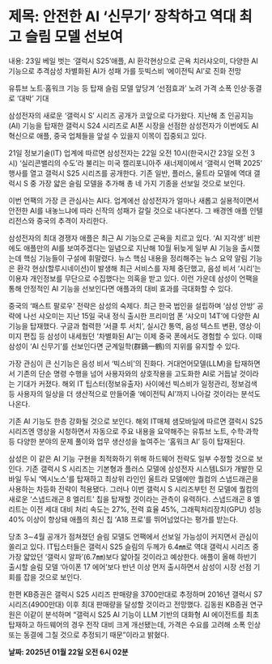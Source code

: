 # **제목: 안전한 AI ‘신무기’ 장착하고 역대 최고 슬림 모델 선보여**

  내용: 23일 베일 벗는 ‘갤럭시 S25’애플, AI 환각현상으로 곤욕 치러샤오미, 다양한 AI 기능으로 추격삼성 차별화된 AI가 성패 가를 듯빅스비 ‘에이전틱 AI’로 진화 전망

유튜브 노트·홈워크 기능 등 탑재
슬림 모델 앞당겨 ‘선점효과’ 노려
가격 소폭 인상·동결로 ‘대박’ 기대

삼성전자의 새로운 ‘갤럭시 S’ 시리즈 공개가 코앞으로 다가왔다. 지난해 초 인공지능(AI) 기능을 탑재한 갤럭시 S24 시리즈로 AI폰 시장을 선점한 삼성전자가 이번에도 AI 혁신으로 애플, 중국 업체들을 앞설 수 있을지 이목이 집중되고 있다.

21일 정보기술(IT) 업계에 따르면 삼성전자는 22일 오전 10시(한국시간 23일 오전 3시) ‘실리콘밸리의 수도’라 불리는 미국 캘리포니아주 새너제이에서 ‘갤럭시 언팩 2025’ 행사를 열고 갤럭시 S25 시리즈를 공개한다. 기존 일반, 플러스, 울트라 모델에 역대 갤럭시 S 중 가장 얇은 슬림 모델을 추가해 총 네 가지 기종을 선보일 것으로 보인다.

이번 언팩의 가장 큰 관심사는 AI다. 업계에선 삼성전자가 얼마나 새롭고 실용적이면서 안전한 AI를 내놓느냐에 따라 신작의 성패가 갈릴 것으로 내다본다. 그 배경엔 애플 인텔리전스와 중국의 추격이 자리한다.

삼성전자의 최대 경쟁자 애플은 최근 AI 기능으로 곤욕을 치르고 있다. ‘AI 지각생’ 비판에도 애플만의 AI를 보여주겠다는 일념으로 지난해 10월 뒤늦게 일부 AI 기능을 출시했는데 핵심 기능들이 구설에 휘말렸다. 뉴스 핵심 내용을 정리해주는 뉴스 요약 알림 기능은 환각 현상(할루시네이션)이 발생해 최근 서비스를 자체 중단했고, 음성 비서 ‘시리’는 이용자 개인정보를 무단으로 수집했다는 의혹을 받고 있다. 이런 가운데 삼성이 언팩을 통해 안정적인 AI 기능을 선보인다면 애플과의 대비 효과를 극대화할 수 있다.

중국의 ‘패스트 팔로우’ 전략은 삼성의 숙제다. 최근 한국 법인을 설립하며 ‘삼성 안방’ 공략에 나선 샤오미는 지난 15일 국내 정식 출시한 프리미엄 폰 ‘샤오미 14T’에 다양한 AI 기능을 탑재했다. 구글과 협력한 ‘서클 투 서치’, 실시간 통역, 음성 텍스트 변환, 영상·이미지 편집 등 삼성이 내세웠던 ‘차별화된 AI’는 이제 중국 폰에서도 경험할 수 있다. 이때 삼성이 ‘AI 신무기’를 선보인다면 군계일학(群鷄一鶴)의 지위를 유지할 수 있다.

가장 관심이 큰 신기능은 음성 비서 ‘빅스비’의 진화다. 거대언어모델(LLM)을 탑재하면서 기존의 단순 명령 수행을 넘어 사용자와의 상호작용을 고도화한 AI로 거듭날 것이라는 기대가 커졌다. 해외 IT 팁스터(정보유출자) 사이에선 빅스비가 일정관리, 정보검색 등 사용자의 일상을 더 생산적으로 만들어줄 ‘에이전틱 AI’까지 나아갈 것이라는 분석도 나온다.

기존 AI 기능도 한층 강화될 것으로 보인다. 해외 IT매체 샘모바일에 따르면 갤럭시 S25 시리즈엔 영상을 시청하면서 자동으로 주요 내용을 요약해주는 유튜브 노트, 수학·과학 등 다양한 분야의 문제 풀이와 업무 생산성을 높여주는 ‘홈워크 AI’ 등이 탑재된다.

삼성은 이 같은 AI 기능 구현을 최적화하기 위해 하드웨어 전략도 일부 수정할 것으로 보인다. 기존 갤럭시 S 시리즈는 기본형과 플러스 모델에 삼성전자 시스템LSI가 개발한 모바일 두뇌 ‘엑시노스’를 탑재하고 최상위 라인인 울트라 모델에만 퀄컴의 스냅드래곤을 사용하는 차등화 전략이 적용됐다. 그러나 이번 갤럭시 S 시리즈부턴 전 모델에 퀄컴의 새로운 ‘스냅드래곤 8 엘리트’ 칩을 탑재할 것이라는 관측이 유력하다. 스냅드래곤 8 엘리트는 이전 세대 대비 처리 속도는 27%, 전력 효율 45%, 그래픽처리장치(GPU) 성능 40% 이상이 향상돼 애플의 최신 칩 ‘A18 프로’를 뛰어넘었다는 평가를 받는다.

당초 3∼4월 공개가 점쳐졌던 슬림 모델도 언팩에서 선보일 가능성이 커지면서 관심이 쏠리고 있다. IT팁스터들은 갤럭시 S25 슬림의 두께가 6.4㎜로 역대 갤럭시 시리즈 중 가장 얇았던 ‘갤럭시 알파’(6.7㎜)보다 얇아질 것이라고 예상한다. 애플이 올해 하반기 출시할 슬림 모델 ‘아이폰 17 에어’보다 반년 이상 먼저 출시하면서 삼성이 시장 선점 기회를 잡을 것으로 보인다.

한편 KB증권은 갤럭시 S25 시리즈 판매량을 3700만대로 추정하며 2016년 갤럭시 S7 시리즈(4900만대) 이후 최대 판매량을 달성할 것이라고 전망했다. 김동원 KB증권 연구원은 이같이 분석하며 “갤럭시 S25 AI 기능이 LLM 기반의 대화형 AI 에이전트를 최초 탑재하고 하드웨어의 경우 전작 대비 크게 개선됐는데, 가격은 수요를 고려해 소폭 인상 또는 동결에 그칠 것으로 추정되기 때문”이라고 밝혔다.

  **날짜: 2025년 01월 22일 오전 6시 02분**